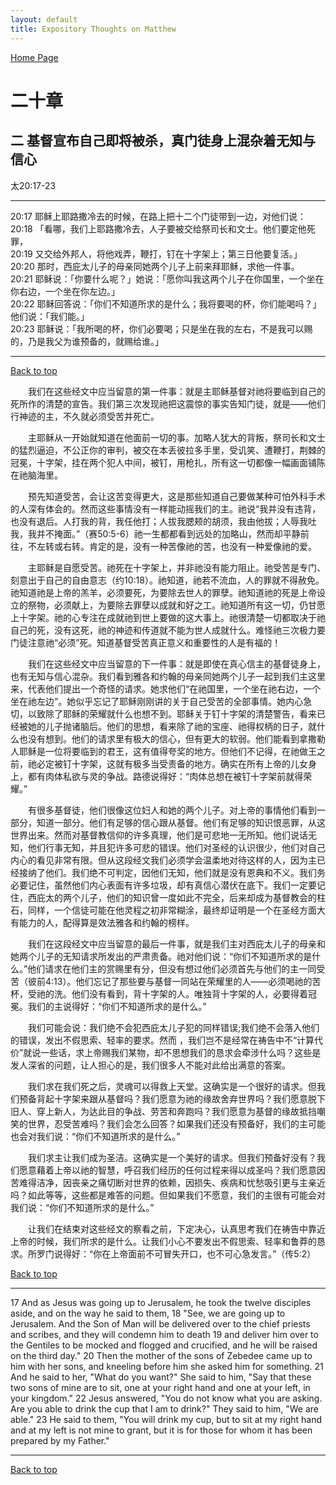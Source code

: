 ```yaml
---
layout: default
title: Expository Thoughts on Matthew
---
```

[ Home Page ]({{site.baseurl}}/index) <br>

<a name="0"></a>
# 二十章 

## 二 基督宣布自己即将被杀，真门徒身上混杂着无知与信心

太20:17-23

***

20:17 耶稣上耶路撒冷去的时候，在路上把十二个门徒带到一边，对他们说：<br>
20:18 「看哪，我们上耶路撒冷去，人子要被交给祭司长和文士。他们要定他死罪，<br>
20:19 又交给外邦人，将他戏弄，鞭打，钉在十字架上；第三日他要复活。」<br>
20:20 那时，西庇太儿子的母亲同她两个儿子上前来拜耶稣，求他一件事。<br>
20:21 耶稣说：「你要什么呢？」她说：「愿你叫我这两个儿子在你国里，一个坐在你右边，一个坐在你左边。」<br>
20:22 耶稣回答说：「你们不知道所求的是什么；我将要喝的杯，你们能喝吗？」他们说：「我们能。」<br>
20:23 耶稣说：「我所喝的杯，你们必要喝；只是坐在我的左右，不是我可以赐的，乃是我父为谁预备的，就赐给谁。」<br>

***

[Back to top](#0)

&emsp;&emsp;我们在这些经文中应当留意的第一件事：就是主耶稣基督对祂将要临到自己的死所作的清楚的宣告。我们第三次发现祂把这震惊的事实告知门徒，就是——他们行神迹的主，不久就必须受苦并死亡。

&emsp;&emsp;主耶稣从一开始就知道在他面前一切的事。加略人犹大的背叛，祭司长和文士的猛烈逼迫，不公正你的审判，被交在本丢彼拉多手里，受讥笑、遭鞭打，荆棘的冠冕，十字架，挂在两个犯人中间，被钉，用枪扎，所有这一切都像一幅画面铺陈在祂脑海里。

&emsp;&emsp;预先知道受苦，会让这苦变得更大，这是那些知道自己要做某种可怕外科手术的人深有体会的。然而这些事情没有一样能动摇我们的主。祂说“我并没有违背，也没有退后。人打我的背，我任他打；人拔我腮颊的胡须，我由他拔；人辱我吐我，我并不掩面。”（赛50:5-6）祂一生都都看到远处的加略山，然而却平静前往，不左转或右转。肯定的是，没有一种苦像祂的苦，也没有一种爱像祂的爱。

&emsp;&emsp;主耶稣是自愿受苦。祂死在十字架上，并非祂没有能力阻止。祂受苦是专门、刻意出于自己的自由意志（约10:18）。祂知道，祂若不流血，人的罪就不得赦免。祂知道祂是上帝的羔羊，必须要死，为要除去世人的罪孽。祂知道祂的死是上帝设立的祭物，必须献上，为要除去罪孽以成就和好之工。祂知道所有这一切，仍甘愿上十字架。祂的心专注在成就祂到世上要做的这大事上。祂很清楚一切都取决于祂自己的死，没有这死，祂的神迹和传道就不能为世人成就什么。难怪祂三次极力要门徒注意祂“必须”死。知道基督受苦真正意义和重要性的人是有福的！

&emsp;&emsp;我们在这些经文中应当留意的下一件事：就是即使在真心信主的基督徒身上，也有无知与信心混杂。我们看到雅各和约翰的母亲同她两个儿子一起到我们主这里来，代表他们提出一个奇怪的请求。她求他们“在祂国里，一个坐在祂右边，一个坐在祂左边”。她似乎忘记了耶稣刚刚讲的关于自己受苦的全部事情。她内心急切，以致除了耶稣的荣耀就什么也想不到。耶稣关于钉十字架的清楚警告，看来已经被她的儿子抛诸脑后。他们的思想，看来除了祂的宝座、祂得权柄的日子，就什么也没有想到。他们的请求里有极大的信心，但有更大的软弱。他们能看到拿撒勒人耶稣是一位将要临到的君王，这有值得夸奖的地方。但他们不记得，在祂做王之前，祂必定被钉十字架，这就有极多当受责备的地方。确实在所有上帝的儿女身上，都有肉体私欲与灵的争战。路德说得好：“肉体总想在被钉十字架前就得荣耀。”

&emsp;&emsp;有很多基督徒，他们很像这位妇人和她的两个儿子。对上帝的事情他们看到一部分，知道一部分。他们有足够的信心跟从基督。他们有足够的知识恨恶罪，从这世界出来。然而对基督教信仰的许多真理，他们是可悲地一无所知。他们说话无知，他们行事无知，并且犯许多可悲的错误。他们对圣经的认识很少，他们对自己内心的看见非常有限。但从这段经文我们必须学会温柔地对待这样的人，因为主已经接纳了他们。我们绝不可判定，因他们无知，他们就是没有恩典和不义。我们务必要记住，虽然他们内心表面有许多垃圾，却有真信心潜伏在底下。我们一定要记住，西庇太的两个儿子，他们的知识曾一度如此不完全，后来却成为基督教会的柱石，同样，一个信徒可能在他灵程之初非常糊涂，最终却证明是一个在圣经方面大有能力的人，配得算是效法雅各和约翰的榜样。 

&emsp;&emsp;我们在这段经文中应当留意的最后一件事，就是我们主对西庇太儿子的母亲和她两个儿子的无知请求所发出的严肃责备。祂对他们说：“你们不知道所求的是什么。”他们请求在他们主的赏赐里有分，但没有想过他们必须首先与他们的主一同受苦（彼前4:13）。他们忘记了那些要与基督一同站在荣耀里的人——必须喝祂的苦杯，受祂的洗。他们没有看到，背十字架的人。唯独背十字架的人，必要得着冠冕。我们的主说得好：“你们不知道所求的是什么。”

&emsp;&emsp;我们可能会说：我们绝不会犯西庇太儿子犯的同样错误;我们绝不会落入他们的错误，发出不假思索、轻率的要求。然而 ，我们岂不是经常在祷告中不“计算代价”就说一些话，求上帝赐我们某物，却不思想我们的恳求会牵涉什么吗？这些是发人深省的问题，让人担心的是，我们很多人不能对此给出满意的答案。

&emsp;&emsp;我们求在我们死之后，灵魂可以得救上天堂。这确实是一个很好的请求。但我们预备背起十字架来跟从基督吗？我们愿意为祂的缘故舍弃世界吗？我们愿意脱下旧人、穿上新人，为达此目的争战、劳苦和奔跑吗？我们愿意为基督的缘故抵挡嘲笑的世界，忍受苦难吗？我们会怎么回答？如果我们还没有预备好，我们的主可能也会对我们说：“你们不知道所求的是什么。”

&emsp;&emsp;我们求主让我们成为圣洁。这确实是一个美好的请求。但我们预备好没有？我们愿意藉着上帝以祂的智慧，呼召我们经历的任何过程来得以成圣吗？我们愿意因苦难得洁净，因丧亲之痛切断对世界的依赖，因损失、疾病和忧愁吸引更与主亲近吗？如此等等，这些都是难答的问题。但如果我们不愿意，我们的主很有可能会对我们说：“你们不知道所求的是什么。”

&emsp;&emsp;让我们在结束对这些经文的察看之前，下定决心，认真思考我们在祷告中靠近上帝的时候，我们所求的是什么。让我们小心不要发出不假思索、轻率和鲁莽的恳求。所罗门说得好：“你在上帝面前不可冒失开口，也不可心急发言。”（传5:2）

[Back to top](#0)

***

17 And as Jesus was going up to Jerusalem, he took the twelve disciples aside, and on the way he said to them, 18 "See, we are going up to Jerusalem. And the Son of Man will be delivered over to the chief priests and scribes, and they will condemn him to death 19 and deliver him over to the Gentiles to be mocked and flogged and crucified, and he will be raised on the third day." 20 Then the mother of the sons of Zebedee came up to him with her sons, and kneeling before him she asked him for something. 21 And he said to her, "What do you want?" She said to him, "Say that these two sons of mine are to sit, one at your right hand and one at your left, in your kingdom." 22 Jesus answered, "You do not know what you are asking. Are you able to drink the cup that I am to drink?" They said to him, "We are able." 23 He said to them, "You will drink my cup, but to sit at my right hand and at my left is not mine to grant, but it is for those for whom it has been prepared by my Father."

***

[Back to top](#0)
